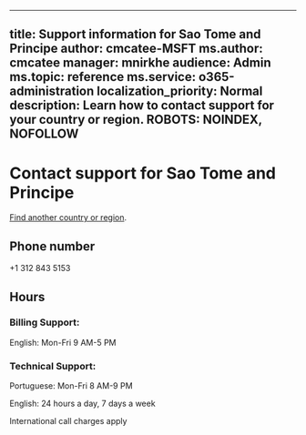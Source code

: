 ﻿
---                                
title: Support information for Sao Tome and Principe
author: cmcatee-MSFT
ms.author: cmcatee
manager: mnirkhe
audience: Admin
ms.topic: reference
ms.service: o365-administration
localization_priority: Normal
description: Learn how to contact support for your country or region.
ROBOTS: NOINDEX, NOFOLLOW
---

# Contact support for Sao Tome and Principe

[Find another country or region](CernSupportTest1.md). <!--This should go to the parent "Contact support" topic-->

## Phone number
+1 312 843 5153

## Hours
### Billing Support:

English: Mon-Fri 9 AM-5 PM

### Technical Support:

Portuguese: Mon-Fri 8 AM-9 PM

English: 24 hours a day, 7 days a week

International call charges apply


